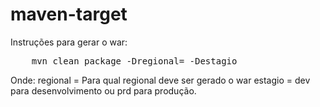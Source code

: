 maven-target
=================

Instruções para gerar o war:

<pre>
	mvn clean package -Dregional=<go|rj> -Destagio<dev|prd>
</pre>

Onde: 
	regional = Para qual regional deve ser gerado o war
	estagio  = dev para desenvolvimento ou prd para produção.


